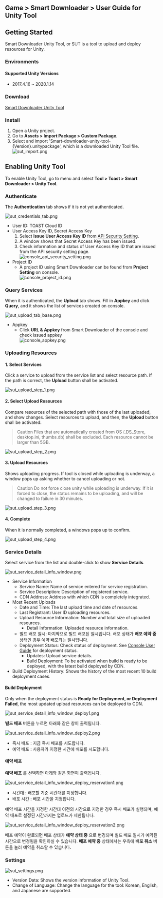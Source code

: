 ## Game > Smart Downloader > User Guide for Unity Tool 

## Getting Started 

Smart Downloader Unity Tool, or SUT is a tool to upload and deploy resources for Unity.  

### Environments

#### Supported Unity Versions

* 2017.4.16 ~ 2020.1.14

### Download

[Smart Downloader Unity Tool](/Download/#game-smart-downloader)


### Install  

1. Open a Unity project. 
2. Go to **Assets > Import Package > Custom Package**.
3. Select and import 'Smart-downloader-unity-tool-{Version}.unitypackage', which is a downloaded Unity Tool file. 
    ![sut_import.png](https://static.toastoven.net/prod_smartdownloader/sut/sut_import.png)

## Enabling Unity Tool  

To enable Unity Tool, go to menu and select **Tool > Toast > Smart Downloader > Unity Tool**. 

### Authenticate 

The **Authentication** tab shows if it is not yet authenticated. 

![sut_credentials_tab.png](https://static.toastoven.net/prod_smartdownloader/sut/sut_credentials_tab.png)

* User ID: TOAST Cloud ID
* User Access Key ID, Secret Access Key
    1. Select **Issue User Access Key ID** from [API Security Setting](https://toast.com/account/api_settings).
    2. A window shows that Secret Access Key has been issued. 
    3. Check information and status of User Access Key ID that are issued from the API security setting page. 
    ![console_api_security_setting.png](https://static.toastoven.net/prod_smartdownloader/sut/console_api_security_setting.png)
* Project ID
    * A project ID using Smart Downloader can be found from **Project Setting** on console.  
    ![console_project_id.png](https://static.toastoven.net/prod_smartdownloader/sut/console_project_id.png)


### Query Services   

When it is authenticated, the **Upload** tab shows. 
Fill in **Appkey** and click **Query**, and it shows the list of services created on console.  

![sut_upload_tab_base.png](https://static.toastoven.net/prod_smartdownloader/sut/sut_upload_tab_base.png)

* Appkey
    * Click **URL & Appkey** from Smart Downloader of the console and check issued appkey  
    ![console_appkey.png](https://static.toastoven.net/prod_smartdownloader/sut/console_appkey.png)

### Uploading Resources 

#### 1. Select Services 

Click a service to upload from the service list and select resource path. 
If the path is correct, the **Upload** button shall be activated. 

![sut_upload_step_1.png](https://static.toastoven.net/prod_smartdownloader/sut/sut_upload_step_1.png)

#### 2. Select Upload Resources 

Compare resources of the selected path with those of the last uploaded, and show changes. Select resources to upload, and then, the **Upload** button shall be activated.  

> Caution 
Files that are automatically created from OS (.DS_Store, desktop.ini, thumbs.db) shall be excluded. 
Each resource cannot be larger than 5GB. 

![sut_upload_step_2.png](https://static.toastoven.net/prod_smartdownloader/sut/sut_upload_step_2.png)

#### 3. Upload Resources 

Shows uploading progress. 
If tool is closed while uploading is underway, a window pops up asking whether to cancel uploading or not. 

> Caution 
Do not force close unity while uploading is underway. 
If it is forced to close, the status remains to be uploading, and will be changed to failure in 30 minutes.  

![sut_upload_step_3.png](https://static.toastoven.net/prod_smartdownloader/sut/sut_upload_step_3.png)


#### 4. Complete

When it is normally completed, a windows pops up to confirm. 

![sut_upload_step_4.png](https://static.toastoven.net/prod_smartdownloader/sut/sut_upload_step_4.png)


### Service Details 

Select service from the list and double-click to show **Service Details**. 

![sut_service_detail_info_window.png](https://static.toastoven.net/prod_smartdownloader/sut/sut_service_detail_info_window.png)

* Service Information
    * Service Name: Name of service entered for service registration.
    * Service Description: Description of registered service.
    * CDN Address: Address with which CDN is completely integrated.
* Most Recent Uploads 
    * Date and Time: The last upload time and date of resources.
    * Last Registrant: User ID uploading resources.
    * Upload Resource Information: Number and total size of uploaded resources.
        * Detail Information: Uploaded resource information.
    * 빌드 배포 일시: 마지막으로 빌드 배포된 일시입니다. 배포 상태가 **배포 예약 중** 상태인 경우 예약 배포되는 일시입니다.
    * Deployment Status: Check status of deployment. See [Console User Guide](http://docs.toast.com/zh/Game/Smart%20Downloader/zh/console-guide/#4-list-of-services) for deployment status. 
        * Updates: Upload service details.  
        * Build Deployment: To be activated when build is ready to be deployed, with the latest build deployed by CDN. 
* Build Deployment History: Shows the history of the most recent 10 build deployment cases.


#### Build Deployment 

Only when the deployment status is **Ready for Deployment, or Deployment Failed**, the most updated upload resources can be deployed to CDN.  

![sut_service_detail_info_window_deploy1.png](https://static.toastoven.net/prod_smartdownloader/sut/sut_service_detail_info_window_deploy1.png)

**빌드 배포** 버튼을 누르면 아래와 같은 창이 출력됩니다.

![sut_service_detail_info_window_deploy2.png](https://static.toastoven.net/prod_smartdownloader/sut/sut_service_detail_info_window_deploy2.png)

* 즉시 배포 : 지금 즉시 배포를 시도합니다.
* 예약 배포 : 사용자가 지정한 시간에 배포를 시도합니다.

#### 예약 배포

**예약 배포** 를 선택하면 아래와 같은 화면이 출력됩니다.

![sut_service_detail_info_window_deploy_reservation1.png](https://static.toastoven.net/prod_smartdownloader/sut/sut_service_detail_info_window_deploy_reservation1.png)

* 시간대 : 배포할 기준 시간대를 지정합니다.
* 배포 시간 : 배포 시간을 지정합니다.

예약 배포 시간을 지정한 시간대 이전의 시간으로 지정한 경우 즉시 배포가 실행되며, 예약 배포로 설정된 시간까지는 업로드가 제한됩니다.

![sut_service_detail_info_window_deploy_reservation2.png](https://static.toastoven.net/prod_smartdownloader/sut/sut_service_detail_info_window_deploy_reservation2.png)

배포 예약이 완료되면 배포 상태가 **예약 상태 중** 으로 변경되며 빌드 배포 일시가 예약된 시간으로 변경됨을 확인하실 수 있습니다.
**배포 예약 중** 상태에서는 우측에 **배포 취소** 버튼을 눌러 예약을 취소할 수 있습니다.


### Settings 

![sut_settings.png](https://static.toastoven.net/prod_smartdownloader/sut/sut_settings.png)

* Version Data: Shows the version information of Unity Tool. 
* Change of Language: Change the language for the tool: Korean, English, and Japanese are supported. 
